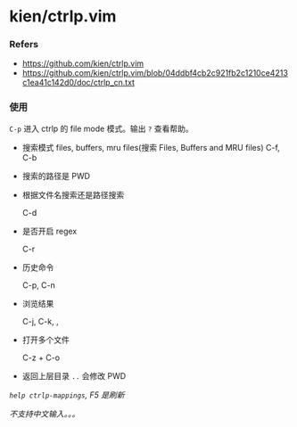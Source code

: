 # kien/ctrlp.vim

### Refers

- <https://github.com/kien/ctrlp.vim>
- <https://github.com/kien/ctrlp.vim/blob/04ddbf4cb2c921fb2c1210ce4213c1ea41c142d0/doc/ctrlp_cn.txt>

### 使用

`C-p` 进入 ctrlp 的 file mode 模式。输出 `?` 查看帮助。


- 搜索模式
    files, buffers, mru files(搜索 Files, Buffers and MRU files)
    C-f, C-b

- 搜索的路径是 PWD

- 根据文件名搜索还是路径搜索

    C-d

- 是否开启 regex

    C-r

- 历史命令
    
    C-p, C-n

- 浏览结果
    
    C-j, C-k, <Up>, <Down>

- 打开多个文件
    
    C-z + C-o

- 返回上层目录
    `..` 会修改 PWD

*`help ctrlp-mappings`, F5 是刷新*

*不支持中文输入。。。*
